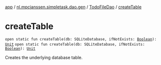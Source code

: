 [app](../../index.md) / [nl.mpcjanssen.simpletask.dao.gen](../index.md) / [TodoFileDao](index.md) / [createTable](.)

# createTable

`open static fun createTable(db: SQLiteDatabase, ifNotExists: `[`Boolean`](https://kotlinlang.org/api/latest/jvm/stdlib/kotlin/-boolean/index.html)`): `[`Unit`](https://kotlinlang.org/api/latest/jvm/stdlib/kotlin/-unit/index.html)
`open static fun createTable(db: SQLiteDatabase, ifNotExists: `[`Boolean`](https://kotlinlang.org/api/latest/jvm/stdlib/kotlin/-boolean/index.html)`): `[`Unit`](https://kotlinlang.org/api/latest/jvm/stdlib/kotlin/-unit/index.html)

Creates the underlying database table.

